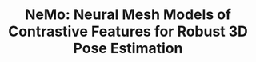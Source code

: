 ---
# Determines which paper appears first (lowest number (0) appears first)
sequence_id: 4

# Paper title
title: "NeMo: Neural Mesh Models of Contrastive Features for Robust 3D Pose Estimation"

# Paper authors
authors: Wang, Angtian*; Kortylewski, Adam; Yuille, Alan

# Link to the paper's pdf (place in the `assets/pdf/papers` directory)
paper: 04.pdf

# Link to the paper's pdf (place in the `assets/pdf/papers` directory)
poster: 04.pdf
---